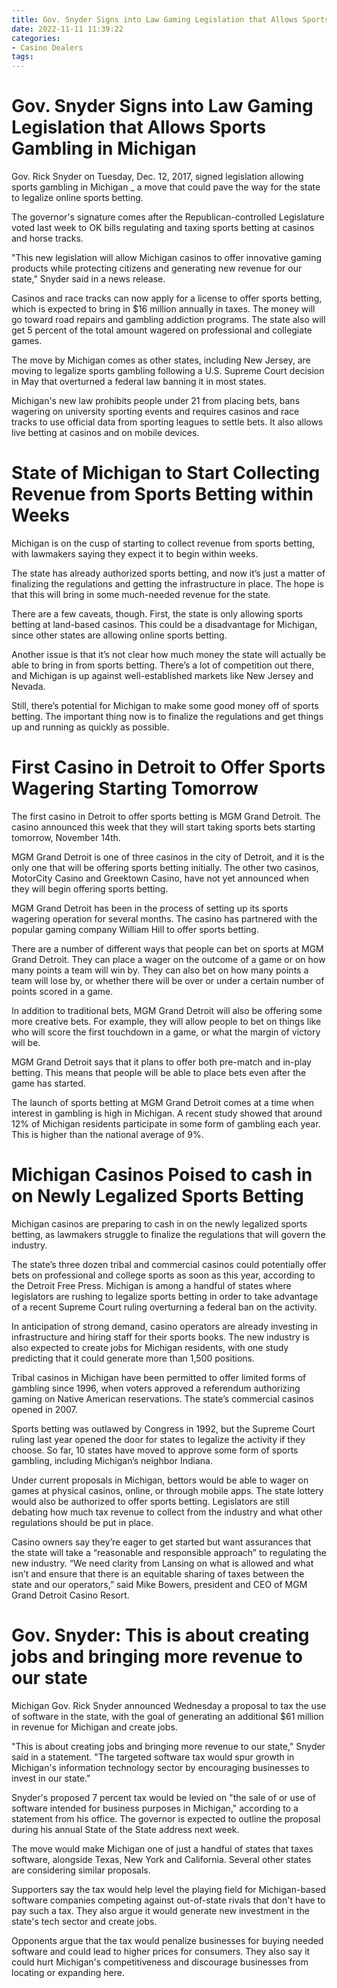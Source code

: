 ```yaml
---
title: Gov. Snyder Signs into Law Gaming Legislation that Allows Sports Gambling in Michigan
date: 2022-11-11 11:39:22
categories:
- Casino Dealers
tags:
---
```



#  Gov. Snyder Signs into Law Gaming Legislation that Allows Sports Gambling in Michigan

Gov. Rick Snyder on Tuesday, Dec. 12, 2017, signed legislation allowing sports gambling in Michigan _ a move that could pave the way for the state to legalize online sports betting.

The governor's signature comes after the Republican-controlled Legislature voted last week to OK bills regulating and taxing sports betting at casinos and horse tracks.

"This new legislation will allow Michigan casinos to offer innovative gaming products while protecting citizens and generating new revenue for our state," Snyder said in a news release.

Casinos and race tracks can now apply for a license to offer sports betting, which is expected to bring in $16 million annually in taxes. The money will go toward road repairs and gambling addiction programs. The state also will get 5 percent of the total amount wagered on professional and collegiate games.

The move by Michigan comes as other states, including New Jersey, are moving to legalize sports gambling following a U.S. Supreme Court decision in May that overturned a federal law banning it in most states.

Michigan's new law prohibits people under 21 from placing bets, bans wagering on university sporting events and requires casinos and race tracks to use official data from sporting leagues to settle bets. It also allows live betting at casinos and on mobile devices.

#  State of Michigan to Start Collecting Revenue from Sports Betting within Weeks

Michigan is on the cusp of starting to collect revenue from sports betting, with lawmakers saying they expect it to begin within weeks.

The state has already authorized sports betting, and now it’s just a matter of finalizing the regulations and getting the infrastructure in place. The hope is that this will bring in some much-needed revenue for the state.

There are a few caveats, though. First, the state is only allowing sports betting at land-based casinos. This could be a disadvantage for Michigan, since other states are allowing online sports betting.

Another issue is that it’s not clear how much money the state will actually be able to bring in from sports betting. There’s a lot of competition out there, and Michigan is up against well-established markets like New Jersey and Nevada.

Still, there’s potential for Michigan to make some good money off of sports betting. The important thing now is to finalize the regulations and get things up and running as quickly as possible.

#  First Casino in Detroit to Offer Sports Wagering Starting Tomorrow

The first casino in Detroit to offer sports betting is MGM Grand Detroit. The casino announced this week that they will start taking sports bets starting tomorrow, November 14th.

MGM Grand Detroit is one of three casinos in the city of Detroit, and it is the only one that will be offering sports betting initially. The other two casinos, MotorCity Casino and Greektown Casino, have not yet announced when they will begin offering sports betting.

MGM Grand Detroit has been in the process of setting up its sports wagering operation for several months. The casino has partnered with the popular gaming company William Hill to offer sports betting.

There are a number of different ways that people can bet on sports at MGM Grand Detroit. They can place a wager on the outcome of a game or on how many points a team will win by. They can also bet on how many points a team will lose by, or whether there will be over or under a certain number of points scored in a game.

In addition to traditional bets, MGM Grand Detroit will also be offering some more creative bets. For example, they will allow people to bet on things like who will score the first touchdown in a game, or what the margin of victory will be.

MGM Grand Detroit says that it plans to offer both pre-match and in-play betting. This means that people will be able to place bets even after the game has started.

The launch of sports betting at MGM Grand Detroit comes at a time when interest in gambling is high in Michigan. A recent study showed that around 12% of Michigan residents participate in some form of gambling each year. This is higher than the national average of 9%.

#  Michigan Casinos Poised to cash in on Newly Legalized Sports Betting

Michigan casinos are preparing to cash in on the newly legalized sports betting, as lawmakers struggle to finalize the regulations that will govern the industry.

The state’s three dozen tribal and commercial casinos could potentially offer bets on professional and college sports as soon as this year, according to the Detroit Free Press. Michigan is among a handful of states where legislators are rushing to legalize sports betting in order to take advantage of a recent Supreme Court ruling overturning a federal ban on the activity.

In anticipation of strong demand, casino operators are already investing in infrastructure and hiring staff for their sports books. The new industry is also expected to create jobs for Michigan residents, with one study predicting that it could generate more than 1,500 positions.

Tribal casinos in Michigan have been permitted to offer limited forms of gambling since 1996, when voters approved a referendum authorizing gaming on Native American reservations. The state’s commercial casinos opened in 2007.

Sports betting was outlawed by Congress in 1992, but the Supreme Court ruling last year opened the door for states to legalize the activity if they choose. So far, 10 states have moved to approve some form of sports gambling, including Michigan’s neighbor Indiana.

Under current proposals in Michigan, bettors would be able to wager on games at physical casinos, online, or through mobile apps. The state lottery would also be authorized to offer sports betting. Legislators are still debating how much tax revenue to collect from the industry and what other regulations should be put in place.

Casino owners say they’re eager to get started but want assurances that the state will take a “reasonable and responsible approach” to regulating the new industry. “We need clarity from Lansing on what is allowed and what isn’t and ensure that there is an equitable sharing of taxes between the state and our operators,” said Mike Bowers, president and CEO of MGM Grand Detroit Casino Resort.

#  Gov. Snyder: This is about creating jobs and bringing more revenue to our state

Michigan Gov. Rick Snyder announced Wednesday a proposal to tax the use of software in the state, with the goal of generating an additional $61 million in revenue for Michigan and create jobs.

"This is about creating jobs and bringing more revenue to our state," Snyder said in a statement. "The targeted software tax would spur growth in Michigan's information technology sector by encouraging businesses to invest in our state."

Snyder's proposed 7 percent tax would be levied on "the sale of or use of software intended for business purposes in Michigan," according to a statement from his office. The governor is expected to outline the proposal during his annual State of the State address next week.

The move would make Michigan one of just a handful of states that taxes software, alongside Texas, New York and California. Several other states are considering similar proposals.

Supporters say the tax would help level the playing field for Michigan-based software companies competing against out-of-state rivals that don't have to pay such a tax. They also argue it would generate new investment in the state's tech sector and create jobs.

Opponents argue that the tax would penalize businesses for buying needed software and could lead to higher prices for consumers. They also say it could hurt Michigan's competitiveness and discourage businesses from locating or expanding here.